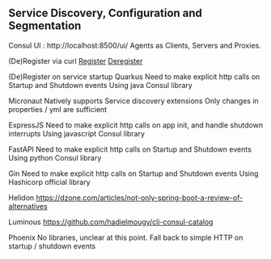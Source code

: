 ## Service Discovery, Configuration and Segmentation

Consul UI : http://localhost:8500/ui/
Agents as Clients, Servers and Proxies.

(De)Register via curl
[Register](../consul/register_consul.sh)
[Deregister](../consul/deregister_consul.sh)

(De)Register on service startup
Quarkus
    Need to make explicit http calls on Startup and Shutdown events
    Using java Consul library

Micronaut
    Natively supports Service discovery extensions
    Only changes in properties / yml are sufficient

ExpressJS
    Need to make explicit http calls on app init, and handle shutdown interrupts
    Using javascript Consul library

FastAPI
    Need to make explicit http calls on Startup and Shutdown events
    Using python Consul library

Gin
    Need to make explicit http calls on Startup and Shutdown events
    Using Hashicorp official library

Helidon
    https://dzone.com/articles/not-only-spring-boot-a-review-of-alternatives

Luminous
    https://github.com/hadielmougy/clj-consul-catalog

Phoenix
    No libraries, unclear at this point.
    Fall back to simple HTTP on startup / shutdown events
